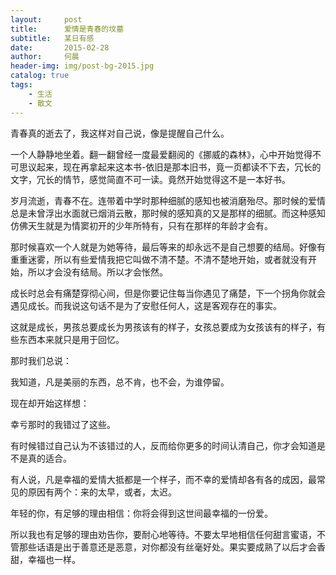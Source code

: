 ```yaml
---
layout:     post
title:      爱情是青春的坟墓
subtitle:   某日有感
date:       2015-02-28
author:     何晨
header-img: img/post-bg-2015.jpg
catalog: true
tags:
    - 生活
    - 散文
---
```


青春真的逝去了，我这样对自己说，像是提醒自己什么。

一个人静静地坐着。翻一翻曾经一度最爱翻阅的《挪威的森林》，心中开始觉得不可思议起来，现在再拿起来这本书-依旧是那本旧书，竟一页都读不下去，冗长的文字，冗长的情节，感觉简直不可一读。竟然开始觉得这不是一本好书。

岁月流逝，青春不在。连带着中学时那种细腻的感知也被消磨殆尽。那时候的爱情总是未曾浮出水面就已烟消云散，那时候的感知真的又是那样的细腻。而这种感知仿佛天生就是为情窦初开的少年所特有，只有在那样的年龄才会有。

那时候喜欢一个人就是为她等待，最后等来的却永远不是自己想要的结局。好像有重重迷雾，所以有些爱情我把它叫做不清不楚。不清不楚地开始，或者就没有开始，所以才会没有结局。所以才会怅然。

成长时总会有痛楚穿彻心间，但是你要记住每当你遇见了痛楚，下一个拐角你就会遇见成长。而我说这句话不是为了安慰任何人，这是客观存在的事实。

这就是成长，男孩总要成长为男孩该有的样子，女孩总要成为女孩该有的样子，有些东西本来就只是用于回忆。

那时我们总说：

我知道，凡是美丽的东西，总不肯，也不会，为谁停留。

现在却开始这样想：

幸亏那时的我错过了这些。

有时候错过自己认为不该错过的人，反而给你更多的时间认清自己，你才会知道是不是真的适合。

有人说，凡是幸福的爱情大抵都是一个样子，而不幸的爱情却各有各的成因，最常见的原因有两个：来的太早，或者，太迟。

年轻的你，有足够的理由相信：你将会得到这世间最幸福的一份爱。

所以我也有足够的理由劝告你，要耐心地等待。不要太早地相信任何甜言蜜语，不管那些话语是出于善意还是恶意，对你都没有丝毫好处。果实要成熟了以后才会香甜，幸福也一样。
